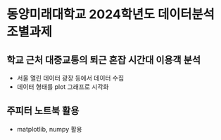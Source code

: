 # 동양미래대학교 2024학년도 데이터분석 조별과제

## 학교 근처 대중교통의 퇴근 혼잡 시간대 이용객 분석
- 서울 열린 데이터 광장 등에서 데이터 수집
- 데이터 형태를 plot 그래프로 시각화

## 주피터 노트북 활용
- matplotlib, numpy 활용
